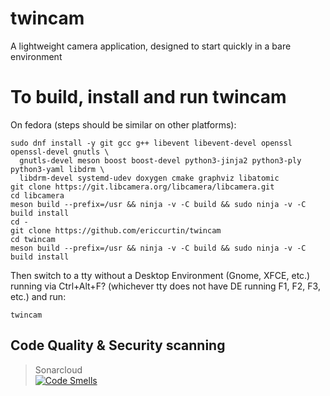 # twincam

A lightweight camera application, designed to start quickly in a bare environment

# To build, install and run twincam

On fedora (steps should be similar on other platforms):

```
sudo dnf install -y git gcc g++ libevent libevent-devel openssl openssl-devel gnutls \
  gnutls-devel meson boost boost-devel python3-jinja2 python3-ply python3-yaml libdrm \
  libdrm-devel systemd-udev doxygen cmake graphviz libatomic
git clone https://git.libcamera.org/libcamera/libcamera.git
cd libcamera
meson build --prefix=/usr && ninja -v -C build && sudo ninja -v -C build install
cd -
git clone https://github.com/ericcurtin/twincam
cd twincam
meson build --prefix=/usr && ninja -v -C build && sudo ninja -v -C build install
```

Then switch to a tty without a Desktop Environment (Gnome, XFCE, etc.) running via
Ctrl+Alt+F? (whichever tty does not have DE running F1, F2, F3, etc.) and run:

```
twincam
```

## Code Quality & Security scanning
> Sonarcloud   
[![Code Smells](https://sonarcloud.io/api/project_badges/measure?project=ericcurtin_twincam&metric=code_smells)](https://sonarcloud.io/summary/new_code?id=ericcurtin_twincam)
